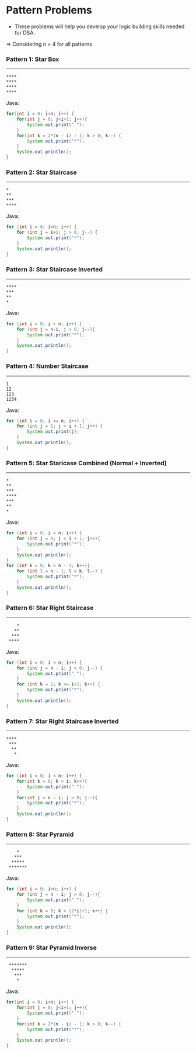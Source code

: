 # Pattern Problems
- These problems will help you develop your logic building skills needed for DSA.

=> Considering n = 4 for all patterns

### Pattern 1: Star Box
---
````
****
****
****
****
````

Java:

````java
for(int i = 0; i<n; i++) {
    for(int j = 0; j<i+1; j++){
        System.out.print(" ");
    }
    for(int k = 2*(n - i) - 1; k > 0; k--) {
        System.out.print("*");
    }
    System.out.println();
}
````

### Pattern 2: Star Staircase
---
````
*
**
***
****
````

Java:

````java
for (int i = 0; i<n; i++) {
    for (int j = i+1; j > 0; j--) {
        System.out.print("*");
    }
    System.out.println();
}
````

### Pattern 3: Star Staircase Inverted
---
````
****
***
**
*
````

Java:

````java
for (int i = 0; i < n; i++) {
    for (int j = n-i; j > 0; j--){
        System.out.print("*");
    }
    System.out.println();
}
````

### Pattern 4: Number Staircase
---
````
1
12
123
1234
````

Java:

````java
for (int i = 0; i <= n; i++) {
    for (int j = 1; j < i + 1; j++) {
        System.out.print(j);
    }
    System.out.println();
}
````

### Pattern 5: Star Staricase Combined (Normal + Inverted)
---
````
*
**
***
****
***
**
*
````

Java:

````java
for (int i = 0; i < n; i++) {
    for (int j = 0; j < i + 1; j++){
        System.out.print("*");
    }
    System.out.println();
}
for (int k = 0; k < n - 1; k++){
    for (int l = n - 1; l > k; l--) {
        System.out.print("*");
    }
    System.out.println();
}
````

### Pattern 6: Star Right Staircase
---
````
    *
   **
  ***
 ****
````

Java:

````java
for (int i = 0; i < n; i++) {
    for (int j = n - i; j > 0; j--) {
        System.out.print(" ");
    }
    for (int k = 1; k <= i+1; k++) {
        System.out.print("*");
    }
    System.out.println();
}
````
### Pattern 7: Star Right Staircase Inverted
---
````
****
 ***
  **
   *
````

Java:

````java
for (int i = 0; i < n; i++) {
    for(int k = 0; k < i; k++){
        System.out.print(" ");
    }
    for(int j = n - i; j > 0; j--){
        System.out.print("*");
    }
    System.out.println();
}
````

### Pattern 8: Star Pyramid
---
````
    *
   ***
  *****
 *******
````

Java:

````java
for (int i = 0; i<n; i++) {
    for (int j = n - i; j > 0; j--){
        System.out.print(" ");
    }
    for (int k = 0; k < (2*i)+1; k++) {
        System.out.print("*");
    }
    System.out.println();
}
````
### Pattern 9: Star Pyramid Inverse
---
````
 *******
  *****
   ***
    *
````

Java:

````java
for(int i = 0; i<n; i++) {
    for(int j = 0; j<i+1; j++){
        System.out.print(" ");
    }
    for(int k = 2*(n - i) - 1; k > 0; k--) {
        System.out.print("*");
    }
    System.out.println();
}
````

